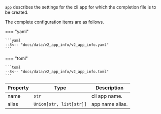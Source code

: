 `app` describes the settings for the cli app for which the completion file is to
be created.

The complete configuration items are as follows.

=== "yaml"

    ```yaml
    --8<-- "docs/data/v2_app_info/v2_app_info.yaml"
    ```

=== "toml"

    ```toml
    --8<-- "docs/data/v2_app_info/v2_app_info.toml"
    ```

| Property | Type                    | Description     |
| -------- | ----------------------- | --------------- |
| name     | `str`                   | cli app name.   |
| alias    | `Union[str, list[str]]` | app name alias. |

